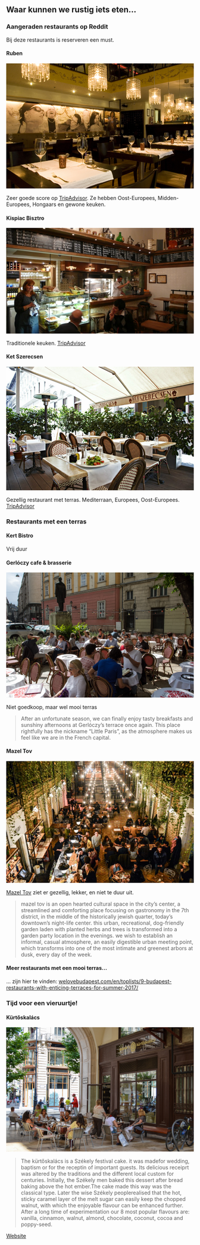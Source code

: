 ## Waar kunnen we rustig iets eten...

### Aangeraden restaurants op Reddit

Bij deze restaurants is reserveren een must.

#### Ruben

![](assets/ruben.jpg)

Zeer goede score op [TripAdvisor](https://www.tripadvisor.be/Restaurant_Review-g274887-d1571886-Reviews-Ruben_Restaurant-Budapest_Central_Hungary.html). Ze hebben Oost-Europees, Midden-Europees, Hongaars en gewone keuken.



#### Kispiac Bisztro

![](assets/bisztro.jpg)


Traditionele keuken. [TripAdvisor](https://www.tripadvisor.be/Restaurant_Review-g274887-d3645242-Reviews-Kispiac_Bisztro-Budapest_Central_Hungary.html)


#### Ket Szerecsen

![](assets/ket-szerecsen.jpg)

Gezellig restaurant met terras. Mediterraan, Europees, Oost-Europees. [TripAdvisor](https://www.tripadvisor.be/Restaurant_Review-g274887-d786280-Reviews-Ket_Szerecsen-Budapest_Central_Hungary.html)



### Restaurants met een terras

#### Kert Bistro

Vrij duur


#### Gerlóczy cafe & brasserie

![](assets/gerloczy.jpg)

Niet goedkoop, maar wel mooi terras

> After an unfortunate season, we can finally enjoy tasty breakfasts and sunshiny afternoons at Gerlóczy’s terrace once again. This place rightfully has the nickname “Little Paris”, as the atmosphere makes us feel like we are in the French capital.



#### Mazel Tov

![](assets/mazel-tov.jpg)

[Mazel Tov](https://mazeltov.hu/en/) ziet er gezellig, lekker, en niet te duur uit.

> mazel tov is an open hearted cultural space in the city’s center, a streamlined and comforting place focusing on gastronomy in the 7th district, in the middle of the historically jewish quarter, today’s downtown’s night-life center. this urban, recreational, dog-friendly garden laden with planted herbs and trees is transformed into a garden party location in the evenings. we wish to establish an informal, casual atmosphere, an easily digestible urban meeting point, which transforms into one of the most intimate and greenest arbors at dusk, every day of the week.


#### Meer restaurants met een mooi terras...

... zijn hier te vinden: [welovebudapest.com/en/toplists/9-budapest-restaurants-with-enticing-terraces-for-summer-2017/](https://welovebudapest.com/en/toplists/9-budapest-restaurants-with-enticing-terraces-for-summer-2017/)



### Tijd voor een vieruurtje!


#### Kürtőskalács

![](assets/kürtőskalács.jpg)

> The kürtőskalács is a Székely festival cake. it was madefor wedding, baptism or for the receptin of important guests. Its delicious receiprt was altered by the traditions and the different local custom for centuries. Initially, the Székely men baked this dessert after bread baking above the hot ember.The cake made this way was the classical type. Later the wise Székely peoplerealised that the hot, sticky caramel layer of the melt sugar can easily keep the chopped walnut, with which the enjoyable flavour can be enhanced further. After a long time of experimentation our 8 most popular flavours are: vanilla, cinnamon, walnut, almond, chocolate, coconut, cocoa and poppy-seed.

[Website](http://kurtoskalacs.com/en/)

